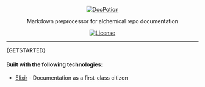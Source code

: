 <p align="center">
  <a href="#">
    <picture>
      <source media="(prefers-color-scheme: dark)" srcset="https://raw.githubusercontent.com/bayrock/docpotion/main/logo/dark.svg">
      <source media="(prefers-color-scheme: light)" srcset="https://raw.githubusercontent.com/bayrock/docpotion/main/logo/light.svg">
      <img alt="DocPotion" src="https://raw.githubusercontent.com/bayrock/docpotion/main/src/logo/dark.svg">
    </picture>
  </a>
</p>

<p align="center">
  Markdown preprocessor for alchemical repo documentation
</p>

<p align="center">
    <a href="https://github.com/bayrock/docpotion/blob/main/LICENSE"><img src="https://img.shields.io/github/license/bayrock/docpotion?color=informational" alt="License"></a>
</p>

------

{GETSTARTED}

#### Built with the following technologies:
* [Elixir](https://elixir-lang.org/) - Documentation as a first-class citizen